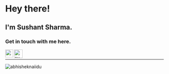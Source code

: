 
# Hey there! 

## I'm Sushant Sharma.

### Get in touch with me here.

[<img align="left" alt="sushantsharmaa | LinkedIn" width="25px" src="https://cdn-icons-png.flaticon.com/512/174/174857.png" />][linkedin]

[<img align="left" alt="sushantsharmaa | Portfolio" width="27px" src="https://static.vecteezy.com/system/resources/thumbnails/004/607/791/small/man-face-emotive-icon-smiling-male-character-in-blue-shirt-flat-illustration-isolated-on-white-happy-human-psychological-portrait-positive-emotions-user-avatar-for-app-web-design-vector.jpg" />][portfolio]

<br />

---

<!-- ### Tools and Technologies: -->

<!-- <img align="left" alt="Visual Studio Code" width="26px" src="https://raw.githubusercontent.com/github/explore/80688e429a7d4ef2fca1e82350fe8e3517d3494d/topics/visual-studio-code/visual-studio-code.png" />
<img align="left" alt="Terminal" width="26px" src="https://raw.githubusercontent.com/github/explore/80688e429a7d4ef2fca1e82350fe8e3517d3494d/topics/terminal/terminal.png" />
<img align="left" alt="Git" width="26px" src="https://raw.githubusercontent.com/github/explore/80688e429a7d4ef2fca1e82350fe8e3517d3494d/topics/git/git.png" />
<img align="left" alt="GitHub" width="26px" src="https://raw.githubusercontent.com/github/explore/78df643247d429f6cc873026c0622819ad797942/topics/github/github.png" />
<img align="left" alt="HTML5" width="26px" src="https://raw.githubusercontent.com/github/explore/80688e429a7d4ef2fca1e82350fe8e3517d3494d/topics/html/html.png" />
<img align="left" alt="CSS3" width="26px" src="https://raw.githubusercontent.com/github/explore/80688e429a7d4ef2fca1e82350fe8e3517d3494d/topics/css/css.png" />
<img align="left" alt="JavaScript" width="26px" src="https://raw.githubusercontent.com/github/explore/80688e429a7d4ef2fca1e82350fe8e3517d3494d/topics/javascript/javascript.png" />
<img align="left" alt="React" width="26px" src="https://raw.githubusercontent.com/github/explore/80688e429a7d4ef2fca1e82350fe8e3517d3494d/topics/react/react.png" />
 -->
<!-- <br /> -->

<!-- --- -->

<!-- ### MY STORY

THE BEGINNING

Everything started when I was in college. I started to create websites to earn some pocket money. The main idea was to get lots of visitors to click ads and to get paid. Time goes by and for many months I didn't think much about websites but the seed was there.

THE RISE

The second big thing for my career was when I decided to join Masai School and kick start my career in the IT Sector. I already knew some HTML & CSS but I didn't know much about how to make sites dynamic and alive. In that course, I started to really learn to program and soon I noticed that anything could be possible.

ENHANCING SKILLS

The third really big thing for my career and learning was projects. Projects give you insight into every stage of the development process. You'll even have to decide which tools or services you want to use and what kind of resources you need. This is one of the best ways to get exposure to a broad range of skills. When you get into a professional setting, you'll know a little about how everything works on top of your specialty.

AFTERWORD

Nowadays, I am working as a front-end web developer at Ottermap. It is a product-based company. We have a remarkable product to serve the companies which work in the Landscaping Industry in the USA. It is again a great opportunity to learn more and to gain knowledge about different technology stacks. -->

<img src="https://github-readme-stats.vercel.app/api?username=sushantsharmaa&show_icons=true&theme=gotham" alt="abhisheknaiidu" />

[portfolio]: https://sushant-sharma.netlify.app/
[linkedin]: https://www.linkedin.com/in/sushant-sharma-2022/

